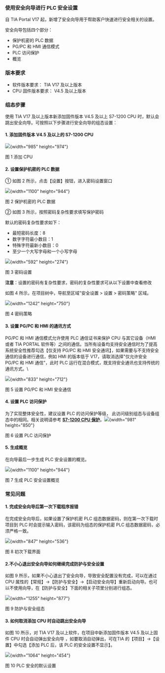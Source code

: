 ### 使用安全向导进行 PLC 安全设置

自 TIA Portal V17 起，新增了安全向导用于帮助客户快速进行安全相关的设置。

安全向导包括四个部分：

-   保护机密的 PLC 数据
-   PG/PC 和 HMI 通信模式
-   PLC 访问保护
-   概览

### 版本要求

-   软件版本要求： TIA V17 及以上版本
-   CPU 固件版本要求： V4.5 及以上版本

### 组态步骤

使用 TIA V17 及以上版本新添加固件版本 V4.5 及以上 S7-1200 CPU
时，默认会跳出安全向导。可按照以下步骤进行安全向导的组态设置：

#### 1. 添加固件版本 V4.5 及以上的 S7-1200 CPU

![](images/22-01.png){width="985" height="974"}

图 1 添加 CPU

#### 2. 设置保护机密的 PLC 数据

① 如图 2 所示，点击【设置】按钮，进入密码设置窗口

![](images/22-02.png){width="1100" height="944"}

图 2 保护机密的 PLC 数据

② 如图 3 所示，按照密码复杂性要求填写保护密码

默认的密码复杂性要求如下：

-   最短密码长度：8
-   数字字符最小数目：1
-   特殊字符最新小数目：0
-   至少一个大写字母和一个小写字母

![](images/22-03.png){width="592" height="274"}

图 3 密码设置

**注意**：设置的密码有复杂性要求，密码的复杂性要求可从以下设置中查看修改

如图 4 所示，在项目树中，导航至区域"安全设置 \> 设置 \> 密码策略" 区域。

![](images/22-04.png){width="1242" height="750"}

图 4 密码策略

#### 3. 设置 PG/PC 和 HMI 的通讯方式

PG/PC 和 HMI 通信模式允许使用 PLC 通信证书来保护 CPU 与其它设备（HMI
或者 TIA PORTAL
软件等）之间的通信。当所有设备均支持安全通信时为了提高系统安全性推荐勾选【仅支持
PG/PC 和 HMI 安全通讯】，如果需要与不支持安全通信的设备进行通信，例如
HMI 的版本低于 V17，请取消选择\"仅允许安全 PG/PC 和 HMI 通信\"，此时 PLC
运行在混合模式，既支持安全通讯也支持传统的通讯方式。\

![](images/22-05.png){width="833" height="712"}

图 5 设置 PG/PC 和 HMI 安全通信

#### 4. 设置 PLC 访问保护

为了实现整体安全性，建议设置 PLC 的访问保护等级，
此访问级别组态与设备组态中的相同。相关说明请参考 [**S7-1200 CPU
保护**](05-Protect.html)。![](images/22-06.png){width="981"
height="850"}

图 6 设置 PLC 访问保护

#### 5. 生成概览

在向导最后一步生成 PLC 安全设置的概览。

![](images/22-07.png){width="1100" height="944"}

图 7 生成 PLC 安全设置概览

### 常见问题

#### **1. 完成安全向导后第一次下载程序报错**

在完成安全向导后，如果设置了保护机密 PLC
组态数据密码，则在第一次下载时项目到 PLC
时会提示输入密码，该密码为组态的保护机密 PLC
组态数据密码，必须严格一致。

![](images/22-08.png){width="847" height="536"}

图 8 初次下载界面

#### **2.不小心退出安全向导如何继续完成防护与安全设置**

如图 9 所示，如果不小心退出了安全向导，导致安全配置没有完成，可以在通过
CPU
属性的【常规】-\>【防护与安全】-\>【启动安全向导】重新启动向导。也可以不使用向导，在【防护与安全】下面的相关子项里分别进行组态。

![](images/22-09.png){width="1255" height="877"}

图 9 防护与安全组态

#### **3. 如何取消添加 CPU 时自动跳出安全向导**

如图 10 所示，对 TIA V17 及以上软件，在项目中新添加固件版本 V4.5
及以上固件 CPU 时会自动弹出安全向导 ，如要取消自动弹出，可在TIA
的【项目】-\>【设置】中勾选【添加 PLC 后，该 PLC 的安全设置不显示】。

![](images/22-10.png){width="1064" height="454"}

图 10 PLC 安全的默认设置

